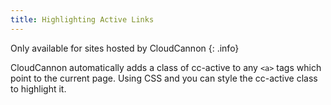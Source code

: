 ```yaml
---
title: Highlighting Active Links
---
```

Only available for sites hosted by CloudCannon
{: .info}

CloudCannon automatically adds a class of cc-active to any `<a>` tags which point to the current page. Using CSS and you can style the cc-active class to highlight it.
